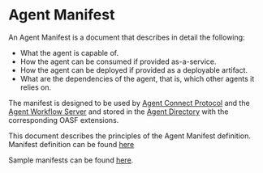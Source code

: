 # Agent Manifest

An Agent Manifest is a document that describes in detail the following:

* What the agent is capable of.
* How the agent can be consumed if provided as-a-service.
* How the agent can be deployed if provided as a deployable artifact.
* What are the dependencies of the agent, that is, which other agents it relies on.

The manifest is designed to be used by [Agent Connect Protocol](../syntactic/agntcy_acp_reference.md) and the [Agent Workflow Server](../agws/workflow-server.md) and stored in the [Agent Directory](../dir/overview.md) with the corresponding OASF extensions.

This document describes the principles of the Agent Manifest definition. Manifest definition can be found [here](https://github.com/agntcy/workflow-srv-mgr/blob/main/wfsm/spec/manifest.json)

Sample manifests can be found [here](https://github.com/agntcy/workflow-srv-mgr/tree/main/wfsm/spec/examples).
